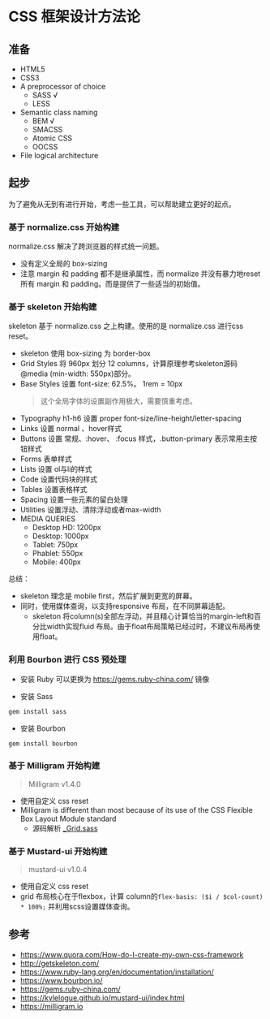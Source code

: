 # CSS 框架设计方法论

## 准备
- HTML5
- CSS3
- A preprocessor of choice
  - SASS √
  - LESS
- Semantic class naming
  - BEM √
  - SMACSS
  - Atomic CSS
  - OOCSS
- File logical architecture

## 起步
为了避免从无到有进行开始，考虑一些工具，可以帮助建立更好的起点。

### 基于 normalize.css 开始构建
normalize.css 解决了跨浏览器的样式统一问题。
- 没有定义全局的 box-sizing
- 注意 margin 和 padding 都不是继承属性，而 normalize 并没有暴力地reset 所有 margin 和 padding。而是提供了一些适当的初始值。

### 基于 skeleton 开始构建
skeleton 基于 normalize.css 之上构建。使用的是 normalize.css 进行css reset。
- skeleton 使用 box-sizing 为 border-box
- Grid Styles 将 960px 划分 12 columns，计算原理参考skeleton源码 @media (min-width: 550px)部分。
- Base Styles 设置 font-size: 62.5%。 1rem = 10px
  > 这个全局字体的设置副作用极大，需要慎重考虑。
- Typography h1-h6 设置 proper font-size/line-height/letter-spacing
- Links 设置 normal 、hover样式
- Buttons 设置 常规、:hover、 :focus 样式，.button-primary 表示常用主按钮样式
- Forms 表单样式
- Lists 设置 ol与li的样式
- Code 设置代码块的样式
- Tables 设置表格样式
- Spacing 设置一些元素的留白处理
- Utilities 设置浮动、清除浮动或者max-width
- MEDIA QUERIES
  - Desktop HD: 1200px
  - Desktop: 1000px
  - Tablet: 750px
  - Phablet: 550px
  - Mobile: 400px

总结：
- skeleton 理念是 mobile first，然后扩展到更宽的屏幕。
- 同时，使用媒体查询，以支持responsive 布局，在不同屏幕适配。
  - skeleton 将column(s)全部左浮动，并且精心计算恰当的margin-left和百分比width实现fluid 布局。由于float布局策略已经过时，不建议布局再使用float。

### 利用 Bourbon 进行 CSS 预处理
- 安装 Ruby
可以更换为 https://gems.ruby-china.com/ 镜像

- 安装 Sass
```bash
gem install sass
```

- 安装 Bourbon
```bash
gem install bourbon
```

### 基于 Milligram 开始构建
> Milligram v1.4.0
- 使用自定义 css reset
- Milligram is different than most because of its use of the CSS Flexible Box Layout Module standard
  - 源码解析 [_Grid.sass](milligram-master\src\_Grid.sass)

### 基于 Mustard-ui 开始构建
> mustard-ui v1.0.4
- 使用自定义 css reset
- grid 布局核心在于flexbox，计算 column的`flex-basis: ($i / $col-count) * 100%;` 并利用scss设置媒体查询。

## 参考

- https://www.quora.com/How-do-I-create-my-own-css-framework
- http://getskeleton.com/
- https://www.ruby-lang.org/en/documentation/installation/
- https://www.bourbon.io/
- https://gems.ruby-china.com/
- https://kylelogue.github.io/mustard-ui/index.html
- https://milligram.io

